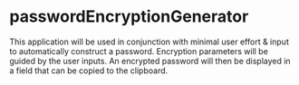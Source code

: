 # passwordEncryptionGenerator
This application will be used in conjunction with minimal user effort &amp; input to automatically construct a password. Encryption parameters will be guided by the user inputs. An encrypted password will then be displayed in a field that can be copied to the clipboard.

